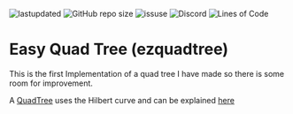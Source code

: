 ![lastupdated](https://img.shields.io/github/last-commit/cowboy8625/ezquadtree)
![GitHub repo size](https://img.shields.io/github/repo-size/cowboy8625/ezquadtree)
![issuse](https://img.shields.io/github/issues/cowboy8625/ezquadtree)
![Discord](https://img.shields.io/discord/509849754155614230)
![Lines of Code](https://tokei.rs/b1/github/cowboy8625/ezquadtree)
# Easy Quad Tree (ezquadtree)

This is the first Implementation of a quad tree I have made so there is some room for
improvement.

A [QuadTree](https://www.i-programmer.info/programming/theory/1679-quadtrees-and-octrees.html) uses the Hilbert curve and can be explained [here](http://blog.notdot.net/2009/11/Damn-Cool-Algorithms-Spatial-indexing-with-Quadtrees-and-Hilbert-Curves)


